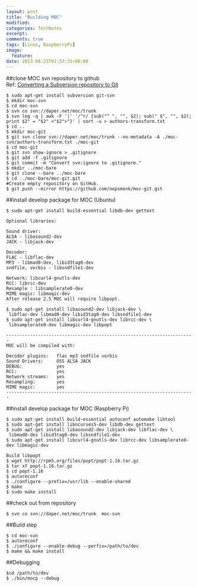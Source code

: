 ```yaml
---
layout: post
title: "Building MOC"
modified:
categories: TechNotes
excerpt:  
comments: true
tags: [Linux, RaspberryPi]
image:
  feature:
date: 2013-08-23T01:53:31+08:00
---
```


##clone MOC svn repository to github  
Ref: [Converting a Subversion repository to Git](http://john.albin.net/git/convert-subversion-to-git)  

```
$ sudo apt-get install subversion git-svn  
$ mkdir moc-svn  
$ cd moc-svn  
$ svn co svn://daper.net/moc/trunk  
$ svn log -q | awk -F '|' '/^r/ {sub("^ ", "", $2); sub(" $", "", $2); print $2" = "$2" <"$2">"}' | sort -u > authors-transform.txt  
$ cd ..  
$ mkdir moc-git  
$ git svn clone svn://daper.net/moc/trunk --no-metadata -A ./moc-svn/authors-transform.txt ./moc-git  
$ cd moc-git  
$ git svn show-ignore > .gitignore  
$ git add -f .gitignore  
$ git commit -m "Convert svn:ignore to .gitignore."  
$ mkdir ../moc-bare  
$ git clone --bare ../moc-bare  
$ cd ../moc-bare/moc-git.git  
#Create empty repository on GitHub.  
$ git push --mirror https://github.com/oopsmonk/moc-git.git  
```

##install develop package for MOC (Ubuntu)  

```
$ sudo apt-get install build-essential libdb-dev gettext  

Optional libraries:  

Sound driver:
ALSA - libasound2-dev
JACK - libjack-dev

Decoder:
FLAC - libflac-dev
MP3 - libmad0-dev, libid3tag0-dev
sndfile, vorbis - libsndfile1-dev

Network: libcurl4-gnutls-dev
RCC: librcc-dev
Resample : libsamplerate0-dev
MIME magic: libmagic-dev
After release 2.5 MOC will require libpopt.

$ sudo apt-get install libasound2-dev libjack-dev \ 
 libflac-dev libmad0-dev libid3tag0-dev libsndfile1-dev 
$ sudo apt-get install libcurl4-gnutls-dev librcc-dev \
 libsamplerate0-dev libmagic-dev libpopt

-----------------------------------------------------------------------
MOC will be compiled with:

Decoder plugins:   flac mp3 sndfile vorbis
Sound Drivers:     OSS ALSA JACK
DEBUG:             yes
RCC:               yes
Network streams:   yes
Resampling:        yes
MIME magic:        yes
-----------------------------------------------------------------------
```

##install develop package for MOC (Raspberry Pi)  

```
$ sudo apt-get install build-essential autoconf automake libtool
$ sudo apt-get install libncurses5-dev libdb-dev gettext
$ sudo apt-get install libasound2-dev libjack-dev libflac-dev \ 
 libmad0-dev libid3tag0-dev libsndfile1-dev 
$ sudo apt-get install libcurl4-gnutls-dev librcc-dev libsamplerate0-dev libmagic-dev

Build libpopt
$ wget http://rpm5.org/files/popt/popt-1.16.tar.gz
$ tar xf popt-1.16.tar.gz  
$ cd popt-1.16
$ autoreconf  
$ ./configure --prefix=/usr/lib --enable-shared
$ make 
$ sudo make install  

```

##check out from repository  

    $ svn co svn://daper.net/moc/trunk  moc-svn

##Build step  

    $ cd moc-svn  
    $ autoreconf 
    $ ./configure --enable-debug --perfix=/path/to/dev  
    $ make && make install  

##Debugging  

    $cd /path/to/dev
    $ ./bin/mocp --debug  

